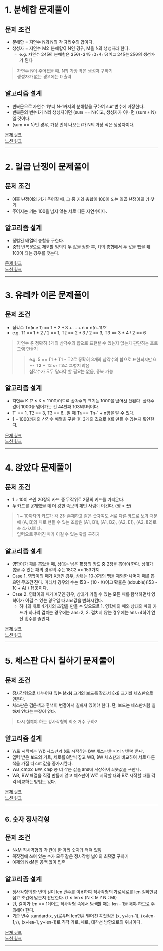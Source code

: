# 1. 분해합 문제풀이
## 문제 조건
* 분해합 = 자연수 N과 N의 각 자리수의 합이다.  
* 생성자 = 자연수 M의 분해합이 N인 경우, M을 N의 생성자라 한다.  
  - e.g. 자연수 245의 분해합은 256(=245+2+4+5)이고 245는 256의 생성자가 된다.  

> 자연수 N이 주어졌을 때, N의 가장 작은 생성자 구하기  
> 생성자가 없는 경우에는 0 출력  

## 알고리즘 설계
* 반복문으로 자연수 1부터 N-1까지의 분해합을 구하여 sum변수에 저장한다.  
* 반복문의 변수 i가 N의 생성자이면 (sum == N)이고, 생성자가 아니면 (sum ≠ N)일 것이다.  
* (sum == N)인 경우, 가장 먼저 나오는 i가 N의 가장 작은 생성자이다.  

[문제 링크](https://www.acmicpc.net/problem/2231)  
[노션 링크](https://www.notion.so/2231_-b6068be2916e4ceeb36fe9b62d5e07b3?pvs=4)  

-----
# 2. 일곱 난쟁이 문제풀이
## 문제 조건
* 아홉 난쟁이의 키가 주어질 때, 그 중 키의 총합이 100이 되는 일곱 난쟁이의 키 찾기
* 주어지는 키는 100을 넘지 않는 서로 다른 자연수이다.

## 알고리즘 설계
* 정렬된 배열의 총합을 구한다.  
* 중첩 반복문으로 제외할 임의의 두 값을 정한 후, 키의 총합에서 두 값을 뺐을 때 100이 되는 경우를 찾는다.

[문제 링크](https://www.acmicpc.net/problem/2309)  
[노션 링크](https://www.notion.so/2309_-a90896981423448cb01c70e0ff1b152f)

---
# 3. 유레카 이론 문제풀이
## 문제 조건
* 삼각수 Tn(n ≥ 1) == 1 + 2 + 3 + ... + n = n(n+1)/2
* e.g. T1 == 1 * 2 / 2 == 1, T2 == 2 * 3 / 2 == 3, T3 == 3 * 4 / 2 == 6

> 자연수 중 정확히 3개의 삼각수의 합으로 표현될 수 있는지 없는지 판단하는 프로그램 만들기
>  > e.g. 5 == T1 + T1 + T2로 정확히 3개의 삼각수의 합으로 표현되지만 6 == T2 + T2 or T3로 그렇지 않음  
> 삼각수가 모두 달라야 할 필요는 없음, 중복 가능  

## 알고리즘 설계 
* 자연수 K (3 ≤ K ≤ 1000)이므로 삼각수의 크기는 1000을 넘어선 안된다. 삼각수 값이 1000을 넘어가는 건 44번째 1035부터이다.
* T1 == 1, T2 == 3, T3 == 6…일 때 Tn == Tn-1 + n임을 알 수 있다.
* 1 ~ 1000까지의 삼각수 배열을 구한 후, 3개의 값으로 X를 만들 수 있는지 확인한다.  

[문제 링크](https://www.acmicpc.net/problem/10448)  
[노션 링크](https://www.notion.so/7f6d7430c7df45368233113eaf413f3f)

---
# 4. 앉았다 문제풀이
## 문제 조건
* 1 ~ 10이 쓰인 20장의 카드 중 무작위로 2장의 카드를 가져온다.  
* 두 카드를 공개했을 때 더 강한 족보의 패인 사람이 이긴다. (땡 > 끗)  

> 1 ~ 10까지의 카드가 각 2장 존재하고 같은 숫자여도 서로 다른 카드로 보기 때문에 (A, B)의 패로 만들 수 있는 조합은 (A1, B1), (A1, B2), (A2, B1), (A2, B2)로 총 4가지이다.  
> 입력으로 주어진 패가 이길 수 있는 확률 구하기

## 알고리즘 설계
* 영학이가 패를 뽑았을 때, 상대는 남은 18장의 카드 중 2장을 뽑아야 한다. 상대가 뽑을 수 있는 패의 경우의 수는 18C2 == 153가지
* Case 1. 영학이의 패가 X땡인 경우, 상대는 10-X개의 땡을 제외한 나머지 패를 뽑으면 무조건 진다. 따라서 경우의 수는 153 - (10 - X)이고 확률은 ((double)(153 - 10 + A) / 153)이다.
* Case 2. 영학이의 패가 X끗인 경우, 상대가 가질 수 있는 모든 패를 탐색하면서 영학이가 이길 수 있는 경우일 때 ans값을 변화시킨다.
  - 하나의 패로 4가지의 조합을 만들 수 있으므로 1. 영학이의 패와 상대의 패의 카드가 하나씩 겹치는 경우에는 ans+2, 2. 겹치지 않는 경우에는 ans+4하여 연산 횟수를 줄인다.

[문제 링크](https://www.acmicpc.net/problem/14717)  
[노션 링크](https://www.notion.so/8445be8cc3ab4946bf051bedf28d3602)

---
# 5. 체스판 다시 칠하기 문제풀이
## 문제 조건
* 정사각형으로 나누어져 있는 MxN 크기의 보드를 잘라서 8x8 크기의 체스판으로 만든다.  
* 체스판은 검은색과 흰색이 번갈아서 칠해져 있어야 한다. 단, 보드는 체스판처럼 칠해져 있다는 보장이 없다.

> 다시 칠해야 하는 정사각형의 최소 개수 구하기

## 알고리즘 설계
* W로 시작하는 WB 체스판과 B로 시작하는 BW 체스판을 미리 만들어 둔다.  
* 입력 받은 보드의 가로, 세로를 8칸씩 잡고 WB, BW 체스판과 비교하여 서로 다른 색을 가질 때 cnt 값을 증가시킨다.
* WB_cmp와 BW_cmp 중 더 작은 값을 ans에 저장하여 최솟값을 구한다.  
* WB, BW 배열을 직접 만들지 않고 체스판이 W로 시작할 때와 B로 시작할 때를 각각 비교하는 방법도 있다.

[문제 링크](https://www.acmicpc.net/problem/1018)  
[노션 링크](https://www.notion.so/64a877ea3fb74ae19647f7d94b269284)  

---
## 6. 숫자 정사각형
## 문제 조건  
* NxM 직사각형의 각 칸에 한 자리 숫자가 적혀 있음  
* 꼭짓점에 쓰여 있는 수가 모두 같은 정사각형 넓이의 최댓값 구하기
* 예제의 NxM은 공백 없이 입력  

## 알고리즘 설계
* 정사각형의 한 변의 길이 len 변수를 이용하여 직사각형의 가로세로를 len 길이만큼 잡고 조건에 맞는지 판단한다. (1 ≤ len ≤ (N < M ? N : M))
* 단, 길이가 len == 1이어도 직사각형 속에서 탐색할 때는 len - 1을 해야 하므로 주의해야 한다.
* 기준 변수 standard(x, y)로부터 len만큼 떨어진 꼭짓점은 (x, y+len-1), (x+len-1,y), (x+len-1, y+len-1)로 각각 가로, 세로, 대각선 방향으로의 위치이다.

[문제 링크](https://www.acmicpc.net/problem/1051)  
[노션 링크](https://www.notion.so/95d03ccb88c24741bcd4aaa16402717a)  

---
